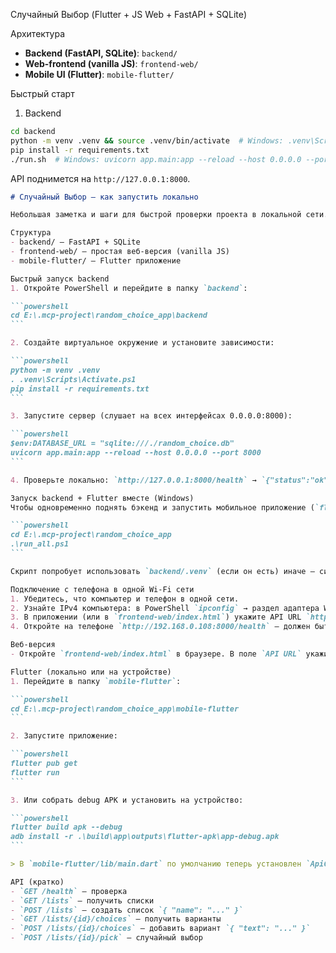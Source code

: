 Случайный Выбор 
(Flutter + JS Web + FastAPI + SQLite)

Архитектура
- **Backend (FastAPI, SQLite)**: `backend/`
- **Web-frontend (vanilla JS)**: `frontend-web/`
- **Mobile UI (Flutter)**: `mobile-flutter/`

Быстрый старт

1) Backend
```bash
cd backend
python -m venv .venv && source .venv/bin/activate  # Windows: .venv\Scripts\activate
pip install -r requirements.txt
./run.sh  # Windows: uvicorn app.main:app --reload --host 0.0.0.0 --port 8000
```
API поднимется на `http://127.0.0.1:8000`.

````markdown
# Случайный Выбор — как запустить локально

Небольшая заметка и шаги для быстрой проверки проекта в локальной сети.

Структура
- backend/ — FastAPI + SQLite
- frontend-web/ — простая веб-версия (vanilla JS)
- mobile-flutter/ — Flutter приложение

Быстрый запуск backend
1. Откройте PowerShell и перейдите в папку `backend`:

```powershell
cd E:\.mcp-project\random_choice_app\backend
```

2. Создайте виртуальное окружение и установите зависимости:

```powershell
python -m venv .venv
. .venv\Scripts\Activate.ps1
pip install -r requirements.txt
```

3. Запустите сервер (слушает на всех интерфейсах 0.0.0.0:8000):

```powershell
$env:DATABASE_URL = "sqlite:///./random_choice.db"
uvicorn app.main:app --reload --host 0.0.0.0 --port 8000
```

4. Проверьте локально: `http://127.0.0.1:8000/health` → `{"status":"ok"}`.

Запуск backend + Flutter вместе (Windows)
Чтобы одновременно поднять бэкенд и запустить мобильное приложение (`flutter run`) из одной команды на Windows, используйте скрипт `run_all.ps1` в корне проекта:

```powershell
cd E:\.mcp-project\random_choice_app
.\run_all.ps1
```

Скрипт попробует использовать `backend/.venv` (если он есть) иначе — системный `python`. Он запустит Uvicorn в фоне и затем выполнит `flutter run` в папке `mobile-flutter`. Логи бэкенда пишутся в `backend/server_stdout.log` и `backend/server_stderr.log`.

Подключение с телефона в одной Wi‑Fi сети
1. Убедитесь, что компьютер и телефон в одной сети.
2. Узнайте IPv4 компьютера: в PowerShell `ipconfig` → раздел адаптера Wi‑Fi → `IPv4 Address`, например `192.168.0.108`.
3. В приложении (или в `frontend-web/index.html`) укажите API URL `http://192.168.0.108:8000`.
4. Откройте на телефоне `http://192.168.0.108:8000/health` — должен быть ответ.

Веб-версия
- Откройте `frontend-web/index.html` в браузере. В поле `API URL` укажите `http://192.168.0.108:8000`.

Flutter (локально или на устройстве)
1. Перейдите в папку `mobile-flutter`:

```powershell
cd E:\.mcp-project\random_choice_app\mobile-flutter
```

2. Запустите приложение:

```powershell
flutter pub get
flutter run
```

3. Или собрать debug APK и установить на устройство:

```powershell
flutter build apk --debug
adb install -r .\build\app\outputs\flutter-apk\app-debug.apk
```

> В `mobile-flutter/lib/main.dart` по умолчанию теперь установлен `ApiConfig.baseUrl = 'http://192.168.0.108:8000'`.

API (кратко)
- `GET /health` — проверка
- `GET /lists` — получить списки
- `POST /lists` — создать список `{ "name": "..." }`
- `GET /lists/{id}/choices` — получить варианты
- `POST /lists/{id}/choices` — добавить вариант `{ "text": "..." }`
- `POST /lists/{id}/pick` — случайный выбор

````
